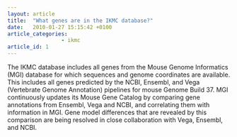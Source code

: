 ```yaml
---
layout: article
title:  "What genes are in the IKMC database?"
date:   2010-01-27 15:15:42 +0100
article_categories:
                 - ikmc
article_id: 1
---
```


The IKMC database includes all genes from the Mouse Genome Informatics (MGI) database for which sequences and genome coordinates are available. This includes all genes predicted by the NCBI, Ensembl, and Vega (Vertebrate Genome Annotation) pipelines for mouse Genome Build 37. MGI continuously updates its Mouse Gene Catalog by comparing gene annotations from Ensembl, Vega and NCBI, and correlating them with information in MGI. Gene model differences that are revealed by this comparison are being resolved in close collaboration with Vega, Ensembl, and NCBI.